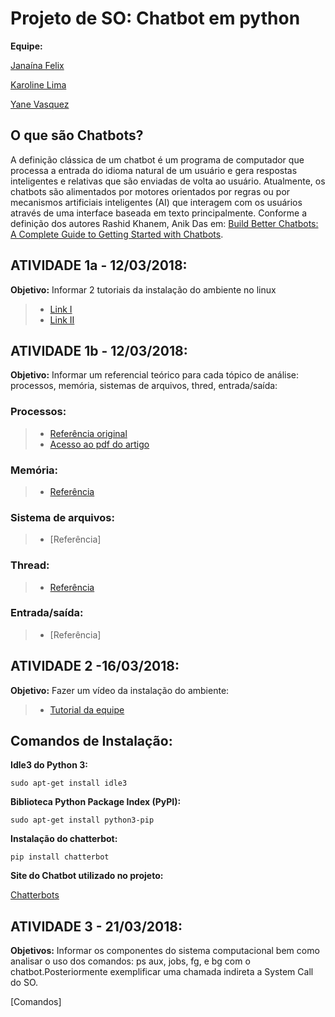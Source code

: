 # Projeto de SO:  Chatbot em python 

**Equipe:**

[Janaína Felix](https://github.com/janainafelix)

[Karoline Lima](https://github.com/KarolineLima)

[Yane Vasquez](https://github.com/YaneVasquez)


## O que são Chatbots? 

A definição clássica de um chatbot é um programa de computador que processa a entrada do idioma natural de um usuário e gera respostas inteligentes e relativas que são enviadas de volta ao usuário. Atualmente, os chatbots são alimentados por motores orientados por regras ou por mecanismos artificiais inteligentes (AI) que interagem com os usuários através de uma interface baseada em texto principalmente. Conforme a definição dos autores Rashid Khanem, Anik Das em: [Build Better Chatbots: A Complete Guide to Getting Started with Chatbots](https://www.amazon.com/Build-Better-Chatbots-Complete-Getting/dp/1484231104).

## ATIVIDADE 1a - 12/03/2018:
 **Objetivo:** Informar 2 tutoriais da instalação do ambiente no linux

 >* [Link I ](https://www.youtube.com/watch?v=7Nd831vv8aE)
 >* [Link II ](https://www.youtube.com/watch?v=EhphaG6bk0M)


## ATIVIDADE 1b - 12/03/2018:

**Objetivo:** Informar um referencial teórico para cada tópico de análise: processos, memória, sistemas de arquivos, thred, entrada/saída:

### Processos: 
  >- [Referência original](http://ieeexplore.ieee.org/stamp/stamp.jsp?tp=&arnumber=7975913)
  >- [Acesso ao pdf do artigo](https://drive.google.com/drive/folders/1vkwcpHW0gzbg93cotzKxNMK4drQ2hnCA?usp=sharing) 

### Memória: 
 >- [Referência](https://chatbotsjournal.com/25-chat-platforms-a-comparative-table-aeefc932eaff)

### Sistema de arquivos:
>- [Referência]

### Thread: 
 >- [Referência](https://docs.python.org/3/library/threading.html?highlight=thread#module-threading)

### Entrada/saída:
 >- [Referência]

## ATIVIDADE 2 -16/03/2018: 

**Objetivo:** Fazer um vídeo da instalação do ambiente: 

 >- [Tutorial da equipe](https://www.dropbox.com/s/frt1ropsqx9syw0/Projeto%20SO.mp4?dl=0)
 

## Comandos de Instalação:

**Idle3 do Python 3:**

`sudo apt-get install idle3 
`
  
 **Biblioteca Python Package Index (PyPI):**

`sudo apt-get install python3-pip
`

**Instalação do chatterbot:**

 `pip install chatterbot
 `
 
**Site do Chatbot utilizado no projeto:**

 [Chatterbots](https://github.com/gunthercox/ChatterBot)
 
 ## ATIVIDADE 3 - 21/03/2018: 
 
 **Objetivos:** Informar os componentes do sistema computacional bem como analisar o uso dos comandos: ps aux, jobs, fg, e bg com o   chatbot.Posteriormente exemplificar uma chamada indireta a System Call do SO.
 
  [Comandos]
  
 
 
 

